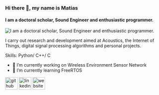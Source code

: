 ### Hi there 👋, my name is Matias
#### I am a doctoral scholar, Sound Engineer and enthusiastic programmer.
![I am a doctoral scholar, Sound Engineer and enthusiastic programmer.](https://static.vecteezy.com/system/resources/thumbnails/000/701/690/small/abstract-polygonal-banner-background.jpg)

I carry out research and development aimed at Acoustics, the Internet of Things, digital signal processing algorithms and personal projects.

Skills: Python/ C++/ C

- 🔭 I’m currently working on Wireless Environment Sensor Network 
- 🌱 I’m currently learning FreeRTOS 


[<img src='https://cdn.jsdelivr.net/npm/simple-icons@3.0.1/icons/github.svg' alt='github' height='40'>](https://github.com/MatiasCaccia)  [<img src='https://cdn.jsdelivr.net/npm/simple-icons@3.0.1/icons/linkedin.svg' alt='linkedin' height='40'>](https://www.linkedin.com/in/https://www.linkedin.com/in/matiascaccia//)  [<img src='https://cdn.jsdelivr.net/npm/simple-icons@3.0.1/icons/icloud.svg' alt='website' height='40'>](https://matiascaccia.wordpress.com/)  

